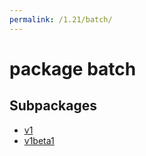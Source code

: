 ```yaml
---
permalink: /1.21/batch/
---
```


# package batch



## Subpackages

* [v1](batch-v1.md)
* [v1beta1](batch-v1beta1.md)